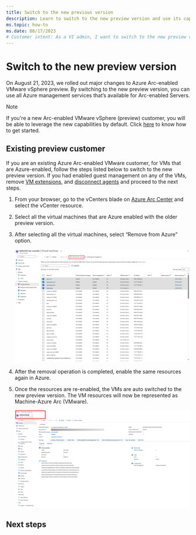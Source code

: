 ```yaml
---
title: Switch to the new previous version
description: Learn to switch to the new preview version and use its capabilities
ms.topic: how-to 
ms.date: 08/17/2023
# Customer intent: As a VI admin, I want to switch to the new preview version of Arc-enabled VMware vSphere (preview) and leverage the associated capabilities
---
```


# Switch to the new preview version

On August 21, 2023, we rolled out major changes to Azure Arc-enabled VMware vSphere preview. By switching to the new preview version, you can use all Azure management services that’s available for Arc-enabled Servers.  

> [!NOTE]
> If you're a new Arc-enabled VMware vSphere (preview) customer, you will be able to leverage the new capabilities by default. Click [here](quick-start-connect-vcenter-to-arc-using-script.md) to know how to get started. 

## Existing preview customer  

If you are an existing Azure Arc-enabled VMware customer, for VMs that are Azure-enabled, follow the steps listed below to switch to the new preview version. If you had enabled guest management on any of the VMs, remove [VM extensions](/azure/azure-arc/vmware-vsphere/remove-vcenter-from-arc-vmware#step-1-remove-vm-extensions), and [disconnect agents](/azure/azure-arc/vmware-vsphere/remove-vcenter-from-arc-vmware#step-2-disconnect-the-agent-from-azure-arc) and proceed to the next steps.  

1. From your browser, go to the vCenters blade on [Azure Arc Center](https://ms.portal.azure.com/#view/Microsoft_Azure_HybridCompute/AzureArcCenterBlade/~/overview) and select the vCenter resource. 

2. Select all the virtual machines that are Azure enabled with the older preview version.  

3. After selecting all the virtual machines, select “Remove from Azure” option.  

    ![VM Inventory view](./media/vm-inventory-view.png)

4. After the removal operation is completed, enable the same resources again in Azure.  

5. Once the resources are re-enabled, the VMs are auto switched to the new preview version.  The VM resources will now be represented as Machine-Azure Arc (VMware).  

    ![New VM browser view](./media/new-vm-browse-view.png)

 
## Next steps


